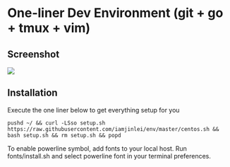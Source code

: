 # One-liner Dev Environment (git + go + tmux + vim)

## Screenshot

![](https://github.com/iamjinlei/env/raw/master/imgs/screenshot.png)

## Installation

Execute the one liner below to get everything setup for you

```
pushd ~/ && curl -LSso setup.sh https://raw.githubusercontent.com/iamjinlei/env/master/centos.sh && bash setup.sh && rm setup.sh && popd
```

To enable powerline symbol, add fonts to your local host. Run fonts/install.sh and select powerline font in your terminal preferences.
